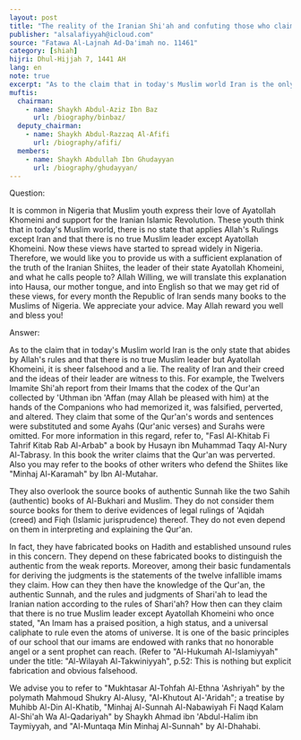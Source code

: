 ```yaml
---
layout: post
title: "The reality of the Iranian Shi'ah and confuting those who claim there is no true Muslim leader except Ayatollah Khomeini"
publisher: "alsalafiyyah@icloud.com"
source: "Fatawa Al-Lajnah Ad-Da'imah no. 11461"
category: [shiah]
hijri: Dhul-Hijjah 7, 1441 AH
lang: en
note: true
excerpt: "As to the claim that in today's Muslim world Iran is the only state that abides by Allah's rules and that there is no true Muslim leader but Ayatollah Khomeini, it is sheer falsehood and a lie."
muftis:
  chairman: 
    - name: Shaykh Abdul-Aziz Ibn Baz
      url: /biography/binbaz/
  deputy_chairman: 
    - name: Shaykh Abdul-Razzaq Al-Afifi
      url: /biography/afifi/
  members: 
    - name: Shaykh Abdullah Ibn Ghudayyan
      url: /biography/ghudayyan/
---
```


Question: 

It is common in Nigeria that Muslim youth express their love of Ayatollah Khomeini and support for the Iranian Islamic Revolution. These youth think that in today's Muslim world, there is no state that applies Allah's Rulings except Iran and that there is no true Muslim leader except Ayatollah Khomeini. Now these views have started to spread widely in Nigeria. Therefore, we would like you to provide us with a sufficient explanation of the truth of the Iranian Shiites, the leader of their state Ayatollah Khomeini, and what he calls people to? Allah Willing, we will translate this explanation into Hausa, our mother tongue, and into English so that we may get rid of these views, for every month the Republic of Iran sends many books to the Muslims of Nigeria. We appreciate your advice. May Allah reward you well and bless you!

Answer:

As to the claim that in today's Muslim world Iran is the only state that abides by Allah's rules and that there is no true Muslim leader but Ayatollah Khomeini, it is sheer falsehood and a lie. The reality of Iran and their creed and the ideas of their leader are witness to this. For example, the Twelvers Imamite Shi'ah report from their Imams that the codex of the Qur'an collected by 'Uthman ibn 'Affan (may Allah be pleased with him) at the hands of the Companions who had memorized it, was falsified, perverted, and altered. They claim that some of the Qur'an's words and sentences were substituted and some Ayahs (Qur'anic verses) and Surahs were omitted. For more information in this regard, refer to, "Fasl Al-Khitab Fi Tahrif Kitab Rab Al-Arbab" a book by Husayn ibn Muhammad Taqy Al-Nury Al-Tabrasy. In this book the writer claims that the Qur'an was perverted. Also you may refer to the books of other writers who defend the Shiites like "Minhaj Al-Karamah" by Ibn Al-Mutahar. 

They also overlook the source books of authentic Sunnah like the two Sahih (authentic) books of Al-Bukhari and Muslim. They do not consider them source books for them to derive evidences of legal rulings of 'Aqidah (creed) and Fiqh (Islamic jurisprudence) thereof. They do not even depend on them in interpreting and explaining the Qur'an. 

In fact, they have fabricated books on Hadith and established unsound rules in this concern. They depend on these fabricated books to distinguish the authentic from the weak reports. Moreover, among their basic fundamentals for deriving the judgments is the statements of the twelve infallible imams they claim. How can they then have the knowledge of the Qur'an, the authentic Sunnah, and the rules and judgments of Shari'ah to lead the Iranian nation according to the rules of Shari'ah? How then can they claim that there is no true Muslim leader except Ayatollah Khomeini who once stated, "An Imam has a praised position, a high status, and a universal caliphate to rule even the atoms of universe. It is one of the basic principles of our school that our imams are endowed with ranks that no honorable angel or a sent prophet can reach. (Refer to "Al-Hukumah Al-Islamiyyah" under the title: "Al-Wilayah Al-Takwiniyyah", p.52: This is nothing but explicit fabrication and obvious falsehood. 

We advise you to refer to "Mukhtasar Al-Tohfah Al-Ethna 'Ashriyah" by the polymath Mahmoud Shukry Al-Alusy, "Al-Khutout Al-'Aridah"; a treatise by Muhibb Al-Din Al-Khatib, "Minhaj Al-Sunnah Al-Nabawiyah Fi Naqd Kalam Al-Shi'ah Wa Al-Qadariyah" by Shaykh Ahmad ibn 'Abdul-Halim ibn Taymiyyah, and "Al-Muntaqa Min Minhaj Al-Sunnah" by Al-Dhahabi.

